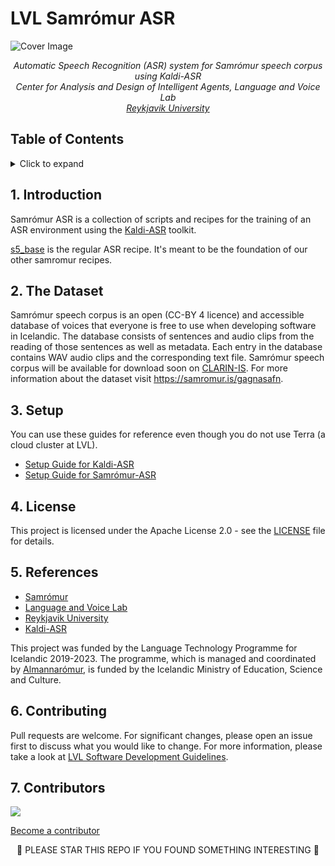 <!-- omit in toc -->
# LVL Samrómur ASR

<img src="https://user-images.githubusercontent.com/9976294/84160937-4042f880-aa5e-11ea-8341-9f1963e0e84e.png" alt="Cover Image" align="center"/>

<p align="center"><i>
  Automatic Speech Recognition (ASR) system for Samrómur speech corpus using Kaldi-ASR<br/>
  Center for Analysis and Design of Intelligent Agents, Language and Voice Lab <br/>
  <a href="https://ru.is">Reykjavik University</a>
</i></p>

<!-- omit in toc -->
## Table of Contents

<details>
<summary>Click to expand</summary>

- [1. Introduction](#1-introduction)
- [2. The Dataset](#2-the-dataset)
- [3. Setup](#3-setup)
- [4. License](#4-license)
- [5. References](#5-references)
- [6. Contributing](#6-contributing)
- [7. Contributors](#7-contributors)

</details>

## 1. Introduction

Samrómur ASR is a collection of scripts and recipes for the training of an ASR environment using the [Kaldi-ASR](http://kaldi-asr.org/) toolkit.

[s5_base](/s5_base) is the regular ASR recipe. It's meant to be the foundation of our other samromur recipes.

## 2. The Dataset

Samrómur speech corpus is an open (CC-BY 4 licence) and accessible database of voices that everyone is free to use when developing software in Icelandic.
The database consists of sentences and audio clips from the reading of those sentences as well as metadata. Each entry in the database contains WAV audio clips and the corresponding text file.
Samrómur speech corpus will be available for download soon on [CLARIN-IS](http://clarin.is/gogn/). 
For more information about the dataset visit https://samromur.is/gagnasafn.

## 3. Setup

You can use these guides for reference even though you do not use Terra (a cloud cluster at LVL).

- [Setup Guide for Kaldi-ASR](/setup_kaldi.md)
- [Setup Guide for Samrómur-ASR](/setup_samromur-asr.md)

## 4. License

This project is licensed under the Apache License 2.0 - see the [LICENSE](LICENSE) file for details.

## 5. References
- [Samrómur](https://samromur.is/)
- [Language and Voice Lab](https://lvl.ru.is/)
- [Reykjavik University](https://www.ru.is/)
- [Kaldi-ASR](http://kaldi-asr.org/)

This project was funded by the Language Technology Programme for Icelandic 2019-2023. The programme, which is managed and coordinated by [Almannarómur](https://almannaromur.is/), is funded by the Icelandic Ministry of Education, Science and Culture.

## 6. Contributing

Pull requests are welcome. For significant changes, please open an issue first to discuss what you would like to change. 
For more information, please take a look at [LVL Software Development Guidelines](https://github.com/cadia-lvl/SoftwareDevelopmentGuidelines).

## 7. Contributors

<a href="https://github.com/cadia-lvl/samromur-asr/graphs/contributors">
  <img src="https://contributors-img.web.app/image?repo=cadia-lvl/samromur-asr" />
</a>
<!-- Made with [contributors-img](https://contributors-img.web.app). -->

[Become a contributor](CONTRIBUTING.md)

<p align="center">
🌟 PLEASE STAR THIS REPO IF YOU FOUND SOMETHING INTERESTING 🌟
</p>
